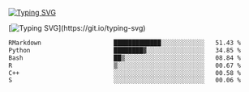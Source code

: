 [![Typing SVG](https://readme-typing-svg.demolab.com?font=Fira+Code&duration=1&pause=1000&center=true&vCenter=true&width=435&lines=Ivy+Streeter)](https://git.io/typing-svg)

[![Typing SVG](https://readme-typing-svg.demolab.com?font=Fira+Code&pause=1000&center=true&width=435&lines=Hello%2C+nice+to+meet+you!;I+am+a+researcher+in+biotech.;I+am+interested+in+bioinformatics.;I+am+self-taught+and+love+learning.;Feel+free+to+reach+out!)](https://git.io/typing-svg)
<!--START_SECTION:waka-->

```txt
RMarkdown                    █████████████░░░░░░░░░░░░   51.43 %
Python                       ████████▓░░░░░░░░░░░░░░░░   34.85 %
Bash                         ██▒░░░░░░░░░░░░░░░░░░░░░░   08.84 %
R                            ▒░░░░░░░░░░░░░░░░░░░░░░░░   00.67 %
C++                          ░░░░░░░░░░░░░░░░░░░░░░░░░   00.58 %
S                            ░░░░░░░░░░░░░░░░░░░░░░░░░   00.06 %
```

<!--END_SECTION:waka-->
